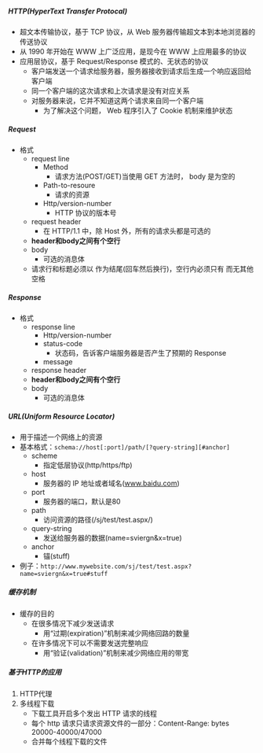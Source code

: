 ##### HTTP(HyperText Transfer Protocal)
- 超文本传输协议，基于 TCP 协议，从 Web 服务器传输超文本到本地浏览器的传送协议
- 从 1990 年开始在 WWW 上广泛应用，是现今在 WWW 上应用最多的协议
- 应用层协议，基于 Request/Response 模式的、无状态的协议
    - 客户端发送一个请求给服务器，服务器接收到请求后生成一个响应返回给客户端
    - 同一个客户端的这次请求和上次请求是没有对应关系
    - 对服务器来说，它并不知道这两个请求来自同一个客户端
        - 为了解决这个问题， Web 程序引入了 Cookie 机制来维护状态

##### Request
- 格式
    + request line
        * Method
            - 请求方法(POST/GET)当使用 GET 方法时， body 是为空的
        * Path-to-resoure
            - 请求的资源
        * Http/version-number
            - HTTP 协议的版本号
    + request header
        * 在 HTTP/1.1 中，除 Host 外，所有的请求头都是可选的
    + **header和body之间有个空行**
    + body
        - 可选的消息体
    - 请求行和标题必须以 <CR><LF> 作为结尾(回车然后换行)，空行内必须只有 <CR><LF> 而无其他空格

##### Response
- 格式
    + response line
        * Http/version-number
        * status-code
            - 状态码，告诉客户端服务器是否产生了预期的 Response
        * message
    + response header
    + **header和body之间有个空行**
    + body
        - 可选的消息体

##### URL(Uniform Resource Locator)
- 用于描述一个网络上的资源
- 基本格式：`schema://host[:port]/path/[?query-string][#anchor]`
    - scheme
        - 指定低层协议(http/https/ftp)
    - host
        - 服务器的 IP 地址或者域名(www.baidu.com)
    - port
        - 服务器的端口，默认是80
    - path
        - 访问资源的路径(/sj/test/test.aspx/)
    - query-string
        - 发送给服务器的数据(name=sviergn&x=true)
    - anchor
        - 锚(stuff)
- 例子：`http://www.mywebsite.com/sj/test/test.aspx?name=sviergn&x=true#stuff`

##### 缓存机制
- 缓存的目的
    - 在很多情况下减少发送请求
        - 用“过期(expiration)”机制来减少网络回路的数量
    - 在许多情况下可以不需要发送完整响应
        - 用“验证(validation)”机制来减少网络应用的带宽


##### 基于HTTP的应用
1. HTTP代理
2. 多线程下载
    - 下载工具开启多个发出 HTTP 请求的线程
    - 每个 http 请求只请求资源文件的一部分：Content-Range: bytes 20000-40000/47000
    - 合并每个线程下载的文件